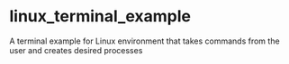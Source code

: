 # linux_terminal_example
A terminal example for Linux environment that takes commands from the user and creates desired processes 
